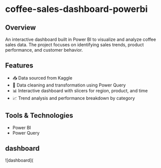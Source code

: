 # coffee-sales-dashboard-powerbi
## Overview
An interactive dashboard built in Power BI to visualize and analyze coffee sales data. The project focuses on identifying sales trends, product performance, and customer behavior.

## Features
- 📥 Data sourced from Kaggle  
- 🧹 Data cleaning and transformation using Power Query  
- 📊 Interactive dashboard with slicers for region, product, and time  
- 📈 Trend analysis and performance breakdown by category

## Tools & Technologies
- Power BI  
- Power Query

## dashboard
![dashboard](
